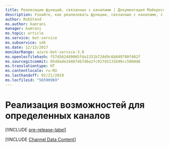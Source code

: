 ```yaml
---
title: Реализации функций, связанных с каналами | Документация Майкрософт
description: Узнайте, как реализовать функции, связанные с каналами, с использованием пакета SDK Bot Framework для .NET.
author: RobStand
ms.author: kamrani
manager: kamrani
ms.topic: article
ms.service: bot-service
ms.subservice: sdk
ms.date: 12/13/2017
monikerRange: azure-bot-service-3.0
ms.openlocfilehash: f57d562489065fda1331b724d9c6b849780f402f
ms.sourcegitcommit: 05ddade244874b7d6e2fc91745131b99cc58b0d6
ms.translationtype: HT
ms.contentlocale: ru-RU
ms.lasthandoff: 02/21/2019
ms.locfileid: "56590969"
---
```

# <a name="implement-channel-specific-functionality"></a>Реализация возможностей для определенных каналов

[!INCLUDE [pre-release-label](../includes/pre-release-label-v3.md)]

[!INCLUDE [Channel Data Content](../includes/snippet-channeldata.md)]
